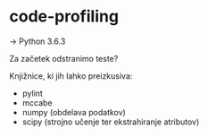 # code-profiling

-> Python 3.6.3

Za začetek odstranimo teste?

Knjižnice, ki jih lahko preizkusiva:
- pylint
- mccabe
- numpy (obdelava podatkov)
- scipy (strojno učenje ter ekstrahiranje atributov)